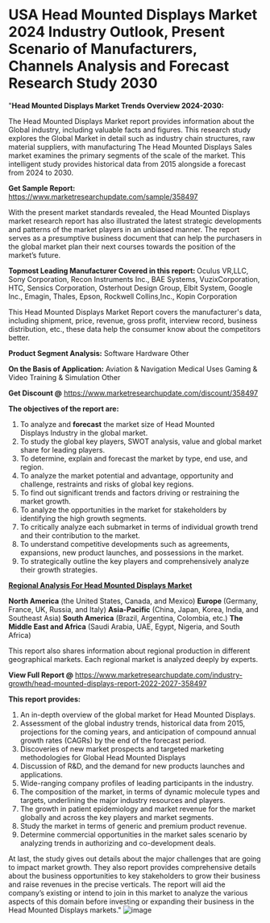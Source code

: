 # USA Head Mounted Displays Market 2024 Industry Outlook, Present Scenario of Manufacturers, Channels Analysis and Forecast Research Study 2030
"<strong>Head Mounted Displays Market Trends Overview 2024-2030:</strong>

The Head Mounted Displays Market report provides information about the Global industry, including valuable facts and figures. This research study explores the Global Market in detail such as industry chain structures, raw material suppliers, with manufacturing The Head Mounted Displays Sales market examines the primary segments of the scale of the market. This intelligent study provides historical data from 2015 alongside a forecast from 2024 to 2030.

<strong>Get Sample Report:</strong> <a href=https://www.marketresearchupdate.com/sample/358497>https://www.marketresearchupdate.com/sample/358497</a>

With the present market standards revealed, the Head Mounted Displays market research report has also illustrated the latest strategic developments and patterns of the market players in an unbiased manner. The report serves as a presumptive business document that can help the purchasers in the global market plan their next courses towards the position of the market’s future.

<strong>Topmost Leading Manufacturer Covered in this report:
</strong>Oculus VR,LLC, Sony Corporation, Recon Instruments Inc., BAE Systems, VuzixCorporation, HTC, Sensics Corporation, Osterhout Design Group, Elbit System, Google Inc., Emagin, Thales, Epson, Rockwell Collins,Inc., Kopin Corporation

This Head Mounted Displays Market Report covers the manufacturer's data, including shipment, price, revenue, gross profit, interview record, business distribution, etc., these data help the consumer know about the competitors better.

<strong>Product Segment Analysis:</strong>
Software
Hardware
Other

<strong>On the Basis of Application:</strong>
Aviation & Navigation
Medical Uses
Gaming & Video
Training & Simulation
Other

<strong>Get Discount @</strong> <a href=https://www.marketresearchupdate.com/discount/358497>https://www.marketresearchupdate.com/discount/358497</a>

<strong><b>The objectives of the report are:</b></strong>

1) To analyze and <strong><strong>forecast</strong></strong> the market size of Head Mounted Displays Industry in the global market.
2) To study the global key players, SWOT analysis, value and global market share for leading players.
3) To determine, explain and forecast the market by type, end use, and region.
4) To analyze the market potential and advantage, opportunity and challenge, restraints and risks of global key regions.
5) To find out significant trends and factors driving or restraining the market growth.
6) To analyze the opportunities in the market for stakeholders by identifying the high growth segments.
7) To critically analyze each submarket in terms of individual growth trend and their contribution to the market.
8) To understand competitive developments such as agreements, expansions, new product launches, and possessions in the market.
9) To strategically outline the key players and comprehensively analyze their growth strategies.

<strong><u><b>Regional Analysis For Head Mounted Displays Market</b></u></strong>

<strong><b>North America</b></strong> (the United States, Canada, and Mexico)
<strong><b>Europe </b></strong>(Germany, France, UK, Russia, and Italy)
<strong><b>Asia-Pacific</b></strong> (China, Japan, Korea, India, and Southeast Asia)
<strong><b>South America</b></strong> (Brazil, Argentina, Colombia, etc.)
<strong><b>The Middle East and Africa</b></strong> (Saudi Arabia, UAE, Egypt, Nigeria, and South Africa)

This report also shares information about regional production in different geographical markets. Each regional market is analyzed deeply by experts.

<strong>View Full Report @</strong> <a href=https://www.marketresearchupdate.com/industry-growth/head-mounted-displays-report-2022-2027-358497>https://www.marketresearchupdate.com/industry-growth/head-mounted-displays-report-2022-2027-358497</a>

<strong>This report provides:</strong>

1) An in-depth overview of the global market for Head Mounted Displays.
2) Assessment of the global industry trends, historical data from 2015, projections for the coming years, and anticipation of compound annual growth rates (CAGRs) by the end of the forecast period.
3) Discoveries of new market prospects and targeted marketing methodologies for Global Head Mounted Displays
4) Discussion of R&amp;D, and the demand for new products launches and applications.
5) Wide-ranging company profiles of leading participants in the industry.
6) The composition of the market, in terms of dynamic molecule types and targets, underlining the major industry resources and players.
7) The growth in patient epidemiology and market revenue for the market globally and across the key players and market segments.
8) Study the market in terms of generic and premium product revenue.
9) Determine commercial opportunities in the market sales scenario by analyzing trends in authorizing and co-development deals.

At last, the study gives out details about the major challenges that are going to impact market growth. They also report provides comprehensive details about the business opportunities to key stakeholders to grow their business and raise revenues in the precise verticals. The report will aid the company’s existing or intend to join in this market to analyze the various aspects of this domain before investing or expanding their business in the Head Mounted Displays markets."
![image](https://github.com/johnrobertjr/Market-Research-Update/assets/154120476/816aab28-5c1f-47f5-a760-e4e56eb5ee4c)
